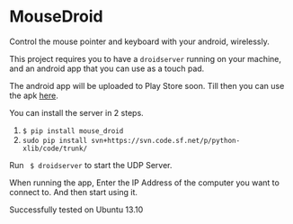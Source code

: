 # MouseDroid
Control the mouse pointer and keyboard with your android, wirelessly.

This project requires you to have a ``droidserver`` running on your machine, and an android app that you can use as a touch pad.

The android app will be uploaded to Play Store soon. Till then you can use the apk [here](https://github.com/krngrvr09/MouseDroid/blob/master/MoveMouse/app/app-release.apk).

You can install the server in 2 steps.

1. ``$ pip install mouse_droid``
2. ``sudo pip install svn+https://svn.code.sf.net/p/python-xlib/code/trunk/``


Run `` $ droidserver`` to start the UDP Server.

When running the app, Enter the IP Address of the computer you want to connect to. And then start using it.

Successfully tested on Ubuntu 13.10
